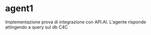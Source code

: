 # agent1
Implementazione prova di integrazione con API.AI.
L'agente risponde attingendo a query sul db C4C
